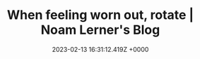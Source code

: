 ---
title: "When feeling worn out, rotate | Noam Lerner's Blog"
link: "https://www.noamlerner.com/post/rotate/"
date: "2023-02-13 16:31:12.419Z +0000"
description: 
category: "articles"
---